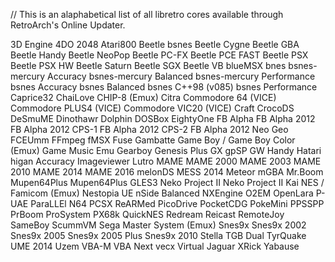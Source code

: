// This is an alaphabetical list of all libretro cores available through RetroArch's Online Updater.

3D Engine
4DO
2048
Atari800
Beetle bsnes
Beetle Cygne
Beetle GBA
Beetle Handy
Beetle NeoPop
Beetle PC-FX
Beetle PCE FAST
Beetle PSX
Beetle PSX HW
Beetle Saturn
Beetle SGX
Beetle VB
blueMSX
bnes
bsnes-mercury Accuracy
bsnes-mercury Balanced
bsnes-mercury Performance
bsnes Accuracy
bsnes Balanced
bsnes C++98 (v085)
bsnes Performance
Caprice32
ChaiLove
CHIP-8 (Emux)
Citra
Commodore 64 (VICE)
Commodore PLUS4 (VICE)
Commodore VIC20 (VICE)
Craft
CrocoDS
DeSmuME
Dinothawr
Dolphin
DOSBox
EightyOne
FB Alpha
FB Alpha 2012
FB Alpha 2012 CPS-1
FB Alpha 2012 CPS-2
FB Alpha 2012 Neo Geo
FCEUmm
FFmpeg
fMSX
Fuse
Gambatte
Game Boy / Game Boy Color (Emux)
Game Music Emu
Gearboy
Genesis Plus GX
gpSP
GW
Handy
Hatari
higan Accuracy
Imageviewer
Lutro
MAME
MAME 2000
MAME 2003
MAME 2010
MAME 2014
MAME 2016
melonDS
MESS 2014
Meteor
mGBA
Mr.Boom
Mupen64Plus
Mupen64Plus GLES3
Neko Project II
Neko Project II Kai
NES / Famicom (Emux)
Nestopia UE
nSide Balanced
NXEngine
O2EM
OpenLara
P-UAE
ParaLLEl N64
PCSX ReARMed
PicoDrive
PocketCDG
PokeMini
PPSSPP
PrBoom
ProSystem
PX68k
QuickNES
Redream
Reicast
RemoteJoy
SameBoy
ScummVM
Sega Master System (Emux)
Snes9x
Snes9x 2002
Snes9x 2005
Snes9x 2005 Plus
Snes9x 2010
Stella
TGB Dual
TyrQuake
UME 2014
Uzem
VBA-M
VBA Next
vecx
Virtual Jaguar
XRick
Yabause